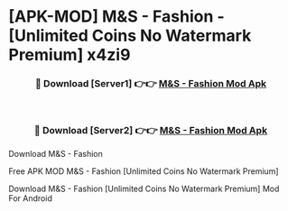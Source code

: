 # [APK-MOD] M&S - Fashion - [Unlimited Coins No Watermark Premium] x4zi9



<div align="center">
<h3>🔴 Download [Server1] 👉👉 <a href="https://momento.my/?title=M&S_-_Fashion">M&S - Fashion Mod Apk</a></h3><br>

<h3>🔴 Download [Server2] 👉👉 <a href="https://momento.my/?title=M&S_-_Fashion">M&S - Fashion Mod Apk</a></h3>
</div>



Download M&S - Fashion 

Free APK MOD M&S - Fashion [Unlimited Coins No Watermark Premium]

Download M&S - Fashion [Unlimited Coins No Watermark Premium] Mod For Android
